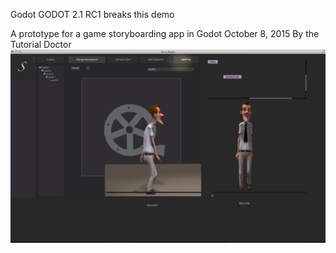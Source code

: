 Godot GODOT 2.1 RC1 breaks this demo

A prototype for a game storyboarding app in Godot
October 8, 2015
By the Tutorial Doctor
![](screenshot.png)
